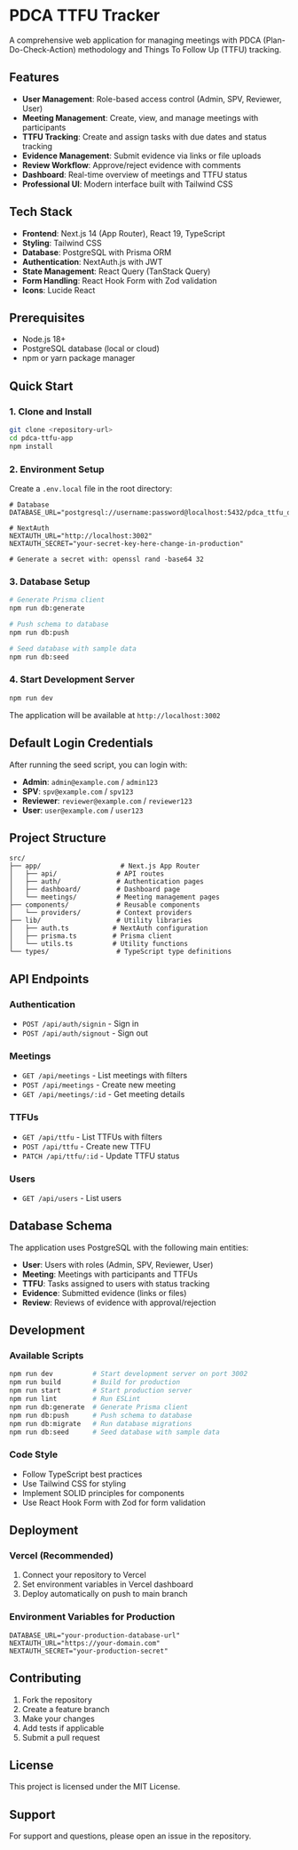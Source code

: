 # PDCA TTFU Tracker

A comprehensive web application for managing meetings with PDCA (Plan-Do-Check-Action) methodology and Things To Follow Up (TTFU) tracking.

## Features

- **User Management**: Role-based access control (Admin, SPV, Reviewer, User)
- **Meeting Management**: Create, view, and manage meetings with participants
- **TTFU Tracking**: Create and assign tasks with due dates and status tracking
- **Evidence Management**: Submit evidence via links or file uploads
- **Review Workflow**: Approve/reject evidence with comments
- **Dashboard**: Real-time overview of meetings and TTFU status
- **Professional UI**: Modern interface built with Tailwind CSS

## Tech Stack

- **Frontend**: Next.js 14 (App Router), React 19, TypeScript
- **Styling**: Tailwind CSS
- **Database**: PostgreSQL with Prisma ORM
- **Authentication**: NextAuth.js with JWT
- **State Management**: React Query (TanStack Query)
- **Form Handling**: React Hook Form with Zod validation
- **Icons**: Lucide React

## Prerequisites

- Node.js 18+ 
- PostgreSQL database (local or cloud)
- npm or yarn package manager

## Quick Start

### 1. Clone and Install

```bash
git clone <repository-url>
cd pdca-ttfu-app
npm install
```

### 2. Environment Setup

Create a `.env.local` file in the root directory:

```env
# Database
DATABASE_URL="postgresql://username:password@localhost:5432/pdca_ttfu_db"

# NextAuth
NEXTAUTH_URL="http://localhost:3002"
NEXTAUTH_SECRET="your-secret-key-here-change-in-production"

# Generate a secret with: openssl rand -base64 32
```

### 3. Database Setup

```bash
# Generate Prisma client
npm run db:generate

# Push schema to database
npm run db:push

# Seed database with sample data
npm run db:seed
```

### 4. Start Development Server

```bash
npm run dev
```

The application will be available at `http://localhost:3002`

## Default Login Credentials

After running the seed script, you can login with:

- **Admin**: `admin@example.com` / `admin123`
- **SPV**: `spv@example.com` / `spv123`
- **Reviewer**: `reviewer@example.com` / `reviewer123`
- **User**: `user@example.com` / `user123`

## Project Structure

```
src/
├── app/                    # Next.js App Router
│   ├── api/               # API routes
│   ├── auth/              # Authentication pages
│   ├── dashboard/         # Dashboard page
│   └── meetings/          # Meeting management pages
├── components/            # Reusable components
│   └── providers/         # Context providers
├── lib/                   # Utility libraries
│   ├── auth.ts           # NextAuth configuration
│   ├── prisma.ts         # Prisma client
│   └── utils.ts          # Utility functions
└── types/                 # TypeScript type definitions
```

## API Endpoints

### Authentication
- `POST /api/auth/signin` - Sign in
- `POST /api/auth/signout` - Sign out

### Meetings
- `GET /api/meetings` - List meetings with filters
- `POST /api/meetings` - Create new meeting
- `GET /api/meetings/:id` - Get meeting details

### TTFUs
- `GET /api/ttfu` - List TTFUs with filters
- `POST /api/ttfu` - Create new TTFU
- `PATCH /api/ttfu/:id` - Update TTFU status

### Users
- `GET /api/users` - List users

## Database Schema

The application uses PostgreSQL with the following main entities:

- **User**: Users with roles (Admin, SPV, Reviewer, User)
- **Meeting**: Meetings with participants and TTFUs
- **TTFU**: Tasks assigned to users with status tracking
- **Evidence**: Submitted evidence (links or files)
- **Review**: Reviews of evidence with approval/rejection

## Development

### Available Scripts

```bash
npm run dev          # Start development server on port 3002
npm run build        # Build for production
npm run start        # Start production server
npm run lint         # Run ESLint
npm run db:generate  # Generate Prisma client
npm run db:push      # Push schema to database
npm run db:migrate   # Run database migrations
npm run db:seed      # Seed database with sample data
```

### Code Style

- Follow TypeScript best practices
- Use Tailwind CSS for styling
- Implement SOLID principles for components
- Use React Hook Form with Zod for form validation

## Deployment

### Vercel (Recommended)

1. Connect your repository to Vercel
2. Set environment variables in Vercel dashboard
3. Deploy automatically on push to main branch

### Environment Variables for Production

```env
DATABASE_URL="your-production-database-url"
NEXTAUTH_URL="https://your-domain.com"
NEXTAUTH_SECRET="your-production-secret"
```

## Contributing

1. Fork the repository
2. Create a feature branch
3. Make your changes
4. Add tests if applicable
5. Submit a pull request

## License

This project is licensed under the MIT License.

## Support

For support and questions, please open an issue in the repository.
